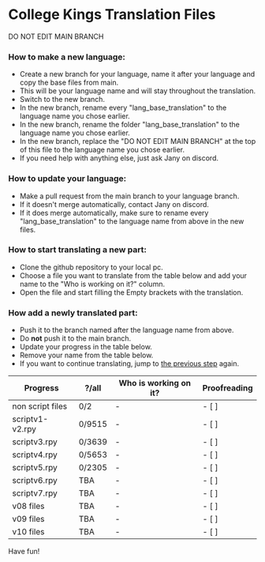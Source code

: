 # College Kings Translation Files

DO NOT EDIT MAIN BRANCH

### How to make a new language:
 - Create a new branch for your language, name it after your language and copy the base files from main.
 - This will be your language name and will stay throughout the translation.
 - Switch to the new branch.
 - In the new branch, rename every "lang_base_translation" to the language name you chose earlier.
 - In the new branch, rename the folder "lang_base_translation" to the language name you chose earlier.
 - In the new branch, replace the "DO NOT EDIT MAIN BRANCH" at the top of this file to the language name you chose earlier.
 - If you need help with anything else, just ask Jany on discord.

### How to update your language:
 - Make a pull request from the main branch to your language branch.
 - If it doesn't merge automatically, contact Jany on discord.
 - If it does merge automatically, make sure to rename every "lang_base_translation" to the language name from above in the new files.

### How to start translating a new part:
 - Clone the github repository to your local pc.
 - Choose a file you want to translate from the table below and add your name to the "Who is working on it?" column.
 - Open the file and start filling the Empty brackets with the translation.

### How add a newly translated part:
 - Push it to the branch named after the language name from above.
 - Do **not** push it to the main branch.
 - Update your progress in the table below.
 - Remove your name from the table below. 
 - If you want to continue translating, jump to [the previous step](https://github.com/College-Kings/College-Kings-Translations#how-to-start-translating-a-new-part) again.

Progress | ?/all | Who is working on it? | Proofreading
-------- | -------- | --------- | ---------
non script files | 0/2 | - | - [ ]
scriptv1-v2.rpy | 0/9515 | - | - [ ]
scriptv3.rpy | 0/3639 | - | - [ ]
scriptv4.rpy | 0/5653 | - | - [ ]
scriptv5.rpy | 0/2305 | - | - [ ]
scriptv6.rpy | TBA | - | - [ ]
scriptv7.rpy |TBA | - | - [ ]
v08 files | TBA | - | - [ ]
v09 files | TBA | - | - [ ]
v10 files | TBA | - | - [ ]

Have fun!
